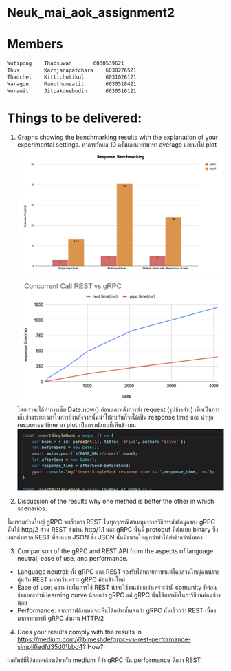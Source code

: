# Neuk_mai_aok_assignment2

# Members

	Wutipong	Thabsuwan 		6030539621
	Thus		Karnjanapatchara 	6030276521
	Thadchet	Kittichotikul		6031026121
	Waragon 	Manothumsatit		6030518421
	Worawit 	Jitpakdeebodin		6030516121

# Things to be delivered:

1. Graphs showing the benchmarking results with the explanation of your experimental settings.
ทำการวัดผล 10 ครั้งและนำค่ามาหา average และนำไป plot
![](https://github.com/2110521-2563-1-Software-Architecture/Neuk_mai_aok_assignment2/blob/master/anwser_capture/response_time/1.png)
![](https://github.com/2110521-2563-1-Software-Architecture/Neuk_mai_aok_assignment2/blob/master/anwser_capture/response_time/2.png)
 โดยเราจะได้ทำการเซ็ต Date.now() ก่อนและหลังการส่ง request (รูปข้างล่าง) เพื่อเป็นการเก็บช่วงระยะเวลาในการยิงหลังจากนั้นนำไปลบกันก็จะได้เป็น response time และ นำทุก response time มา plot เป็นกราฟแบบที่เห็นข้างบน
 ![](https://github.com/2110521-2563-1-Software-Architecture/Neuk_mai_aok_assignment2/blob/master/anwser_capture/benchmarking_code/1.png)


2. Discussion of the results why one method is better the other in which scenarios.

โดยรวมส่วนใหญ่ gRPC จะเร็วกว่า REST ในทุกๆกรณีสาเหตุมาจากวิธีการส่งข้อมูลของ gRPC นั้นใช้ http/2 ส่วน REST ส่งผ่าน http/1.1 และ gRPC นั้นมี protobuf ที่ส่งแบบ binary ซึ่งแตกต่างจาก REST ที่ส่งแบบ JSON ซึ่ง JSON นั้นมีขนาดใหญ่กว่าทำให้ส่งช้ากว่านั่นเอง

3. Comparison of the gRPC and REST API from the aspects of language neutral, ease of use, and performance.
- Language neutral: ทั้ง gRPC และ REST รองรับได้หลายภาษาแต่โดยส่วนใหญ่คนน่าจะคุ้นกับ REST มากกว่าเพราะ gRPC ค่อนข้างใหม่
- Ease of use: ความง่ายในการใช้ REST น่าจะใช้งานง่ายกว่าเพราะว่ามี comunity ที่ค่อนข้างเยอะทำห้ learning curve น้อยกว่า gRPC แต่ gRPC นั้นใช้บรรทัดในการ้ขียนค่อนข้างน้อย
- Performance: จากกราฟด้านบนจะเห็นได้อย่างชั้นเจนว่า gRPC นั้นเร็วกว่า REST เนื่องมากจากการที่ gRPC ส่งผ่าน HTTP/2

4. Does your results comply with the results in https://medium.com/@bimeshde/grpc-vs-rest-performance-simplifiedfd35d01bbd4? How?

ผลลัพธ์ที่ได้สอดคล้องเดียวกับ medium ที่ว่า gRPC นั้น performance ดีกว่า REST
